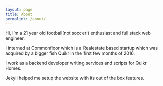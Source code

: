 ```yaml
---
layout: page
title: About
permalink: /about/
---
```


Hi, I’m a 21 year old football(not soccer!) enthusiast and full stack web engineer.

I interned at Commonfloor which is a Realestate based startup which was acquired by a bigger fish Quikr in the first few months of 2016.

I work as a backend developer writing services and scripts for Quikr Homes.

Jekyll helped me setup the website with its out of the box features.
<!--This is the base Jekyll theme. You can find out more info about customizing your Jekyll theme, as well as basic Jekyll usage documentation at [jekyllrb.com](http://jekyllrb.com/)-->

<!--You can find the source code for the Jekyll new theme at:-->
<!--{% include icon-github.html username="jglovier" %} /-->
<!--[jekyll-new](https://github.com/jglovier/jekyll-new)-->

<!--You can find the source code for Jekyll at-->
<!--{% include icon-github.html username="jekyll" %} /-->
<!--[jekyll](https://github.com/jekyll/jekyll)-->
